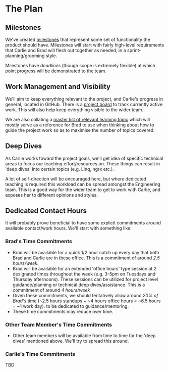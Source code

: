 # The Plan

## Milestones

We've created [milestones](https://github.com/stacktracehq/event-reg-mini-project/milestones?direction=asc&sort=due_date&state=open)
that represent some set of functionality the product should have.
Milestones will start with fairly high-level requirements that Carlie
and Brad will flesh out together as needed, in a sprint-planning/grooming style.

Milestones have _deadlines_ (though scope is extremely flexible) at which
point progress will be demonstrated to the team.

## Work Management and Visibility

We'll aim to keep everything relevant to the project, and Carlie's progress in
general, located in GitHub. There is a [project board](https://github.com/stacktracehq/event-reg-mini-project/projects/2)
to track currently active work. This will also help keep everything visible to
the wider team.

We are also collating a [master list of relevant learning topic](https://docs.google.com/spreadsheets/d/1phvKv4pBP71SL5qE1G2XPI--kCuHnqZhpLwqUdbdiBE/edit#gid=643314494)
which will mostly serve as a reference for Brad to use when thinking about
how to guide the project work so as to maximise the number of topics covered.

## Deep Dives

As Carlie works toward the project goals, we'll get idea of specific
technical areas to focus our teaching effort/resources on. These things can
result in 'deep dives' into certain topics (e.g. Linq, ngrx etc.).

A lot of self-direction will be encouraged here, but where dedicated teaching
is required this workload can be spread amongst the Engineering team. This is
a good way for the wider team to get to work with Carlie, and exposes her to different
opinions and styles.

## Dedicated Contact Hours

It will probably prove beneficial to have some explicit commitments around
available contact/work hours. We'll start with something like:

### Brad's Time Commitments

* Brad will be available for a quick 1/2 hour catch up every day that both Brad and
Carlie are in these office. This is a commitment of around *2.5 hours/week*.
* Brad will be available for an extended 'office hours' type session at 2
designated times throughout the week (e.g. 3-5pm on Tuesdays and Thursday afternoons).
These sessions can be utilized for project level guidance/planning or technical
deep dives/assistance. This is a commitment of around *4 hours/week*
* Given these commitments, we should tentatively allow around *20% of Brad's* time
(~2.5 hours standups + ~4 hours office hours = ~6.5 hours = ~1 work day).
to be dedicated to guidance/mentoring.
* These time commitments may reduce over time.

### Other Team Member's Time Commitments

* Other team members will be available from time to time for the 'deep dives'
mentioned above. We'll try to spread this around.

### Carlie's Time Commitments

TBD


